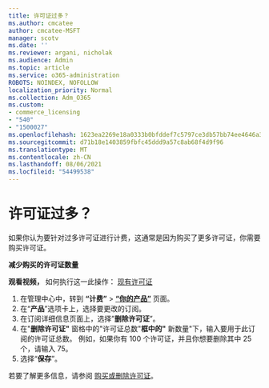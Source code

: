```yaml
---
title: 许可证过多？
ms.author: cmcatee
author: cmcatee-MSFT
manager: scotv
ms.date: ''
ms.reviewer: argani, nicholak
ms.audience: Admin
ms.topic: article
ms.service: o365-administration
ROBOTS: NOINDEX, NOFOLLOW
localization_priority: Normal
ms.collection: Adm_O365
ms.custom:
- commerce_licensing
- "540"
- "1500027"
ms.openlocfilehash: 1623ea2269e18a0333b0bfddef7c5797ce3db57bb74ee4646a3aa94b8e821fa1
ms.sourcegitcommit: d71b18e1403859fbfc45ddd9a57c8ab68f4d9f96
ms.translationtype: MT
ms.contentlocale: zh-CN
ms.lasthandoff: 08/06/2021
ms.locfileid: "54499538"
---
```

# <a name="too-many-licenses"></a>许可证过多？

如果你认为要针对过多许可证进行计费，这通常是因为购买了更多许可证，你需要购买许可证。
  
**减少购买的许可证数量**

**观看视频，** 如何执行这一此操作： [现有许可证](https://go.microsoft.com/fwlink/p/?linkid=2154938)
  
1. 在管理中心中，转到 **“计费”** \> **[“你的产品”](https://go.microsoft.com/fwlink/p/?linkid=842054)** 页面。
2. 在“**产品**”选项卡上，选择要更改的订阅。
3. 在订阅详细信息页面上，选择”**删除许可证**”。
4. 在"**删除许可证"** 窗格中的"许可证总数"**框中的"** 新数量"下，输入要用于此订阅的许可证总数。 例如，如果你有 100 个许可证，并且你想要删除其中 25 个，请输入 75。
5. 选择“**保存**”。

若要了解更多信息，请参阅 [购买或删除许可证](/microsoft-365/commerce/licenses/buy-licenses)。